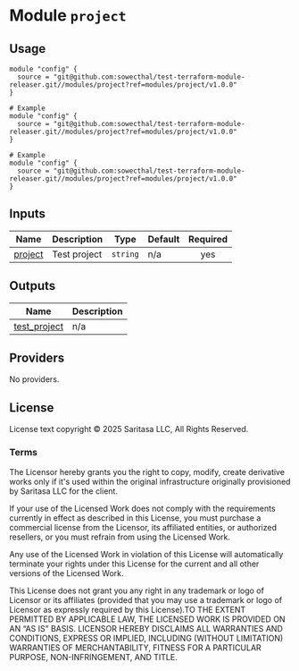 <!-- BEGIN_TF_DOCS -->
# Module `project`

## Usage

```hcl
module "config" {
  source = "git@github.com:sowecthal/test-terraform-module-releaser.git//modules/project?ref=modules/project/v1.0.0"
}

# Example
module "config" {
  source = "git@github.com:sowecthal/test-terraform-module-releaser.git//modules/project?ref=modules/project/v1.0.0"
}

# Example
module "config" {
  source = "git@github.com:sowecthal/test-terraform-module-releaser.git//modules/project?ref=modules/project/v1.0.0"
}
```

## Inputs

| Name | Description | Type | Default | Required |
|------|-------------|------|---------|:--------:|
| <a name="input_project"></a> [project](#input\_project) | Test project | `string` | n/a | yes |

## Outputs

| Name | Description |
|------|-------------|
| <a name="output_test_project"></a> [test\_project](#output\_test\_project) | n/a |

## Providers

No providers.

## License

License text copyright © 2025 Saritasa LLC, All Rights Reserved.

### Terms

The Licensor hereby grants you the right to copy, modify, create derivative works only if it's used within the original infrastructure originally provisioned by Saritasa LLC for the client.

If your use of the Licensed Work does not comply with the requirements currently in effect as described in this License, you must purchase a commercial license from the Licensor, its affiliated entities, or authorized resellers, or you must refrain from using the Licensed Work.

Any use of the Licensed Work in violation of this License will automatically terminate your rights under this License for the current and all other versions of the Licensed Work.

This License does not grant you any right in any trademark or logo of Licensor or its affiliates (provided that you may use a trademark or logo of Licensor as expressly required by this License).TO THE EXTENT PERMITTED BY APPLICABLE LAW, THE LICENSED WORK IS PROVIDED ON AN “AS IS” BASIS. LICENSOR HEREBY DISCLAIMS ALL WARRANTIES AND CONDITIONS, EXPRESS OR IMPLIED, INCLUDING (WITHOUT LIMITATION) WARRANTIES OF MERCHANTABILITY, FITNESS FOR A PARTICULAR PURPOSE, NON-INFRINGEMENT, AND TITLE.

<!-- END_TF_DOCS -->
